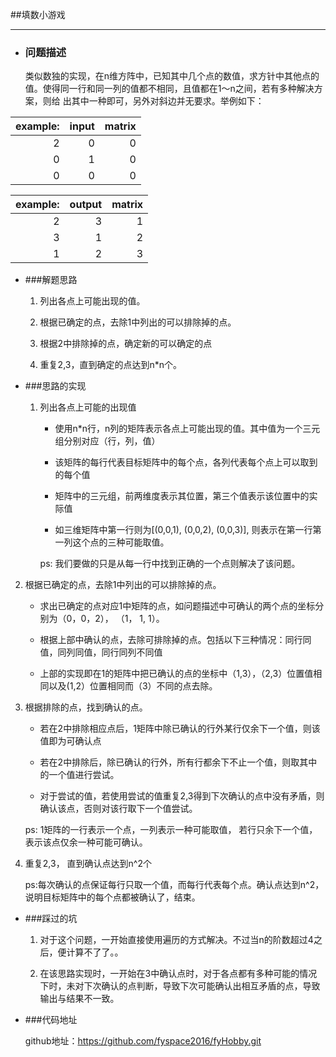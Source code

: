 ##填数小游戏 
***
* ### 问题描述

  类似数独的实现，在n维方阵中，已知其中几个点的数值，求方针中其他点的值。使得同一行和同一列的值都不相同，且值都在1～n之间，若有多种解决方案，则给
  出其中一种即可，另外对斜边并无要求。举例如下：

|example:|input    | matrix   |
|-----------:|---------:|----------:| 
|2             |0          |0           |
|0             |1          |0           |
|0             |0          |0           |



|example:|output  | matrix   |
|-----------:|---------:|----------:|
|2             |3          |1           |
|3             |1          |2           |
|1             |2          |3           |




* ###解题思路

  1.  列出各点上可能出现的值。

  2. 根据已确定的点，去除1中列出的可以排除掉的点。

  3. 根据2中排除掉的点，确定新的可以确定的点

  4. 重复2,3，直到确定的点达到n*n个。



* ###思路的实现

   1. 列出各点上可能的出现值

       * 使用n*n行，n列的矩阵表示各点上可能出现的值。其中值为一个三元组分别对应（行，列，值）

       * 该矩阵的每行代表目标矩阵中的每个点，各列代表每个点上可以取到的每个值

       * 矩阵中的三元组，前两维度表示其位置，第三个值表示该位置中的实际值

       * 如三维矩阵中第一行则为[(0,0,1), (0,0,2), (0,0,3)], 则表示在第一行第一列这个点的三种可能取值。

       ps: 我们要做的只是从每一行中找到正确的一个点则解决了该问题。

 2. 根据已确定的点，去除1中列出的可以排除掉的点。

       * 求出已确定的点对应1中矩阵的点，如问题描述中可确认的两个点的坐标分别为（0，0，2）， （1， 1, 1）。

       * 根据上部中确认的点，去除可排除掉的点。包括以下三种情况：同行同值，同列同值，同行同列不同值

       * 上部的实现即在1的矩阵中把已确认的点的坐标中（1,3），（2,3）位置值相同以及(1,2）位置相同而（3）不同的点去除。

  3. 根据排除的点，找到确认的点。

       * 若在2中排除相应点后，1矩阵中除已确认的行外某行仅余下一个值，则该值即为可确认点

       * 若在2中排除后，除已确认的行外，所有行都余下不止一个值，则取其中的一个值进行尝试。

       * 对于尝试的值，若使用尝试的值重复2,3得到下次确认的点中没有矛盾，则确认该点，否则对该行取下一个值尝试。 

       ps: 1矩阵的一行表示一个点，一列表示一种可能取值， 若行只余下一个值，表示该点仅余一种可能可确认。

  4. 重复2,3， 直到确认点达到n^2个

      ps:每次确认的点保证每行只取一个值，而每行代表每个点。确认点达到n^2，说明目标矩阵中的每个点都被确认了，结束。



* ###踩过的坑

    1. 对于这个问题，一开始直接使用遍历的方式解决。不过当n的阶数超过4之后，便计算不了了。。

    2. 在该思路实现时，一开始在3中确认点时，对于各点都有多种可能的情况下时，未对下次确认的点判断，导致下次可能确认出相互矛盾的点，导致输出与结果不一致。

* ###代码地址

     github地址：https://github.com/fyspace2016/fyHobby.git
